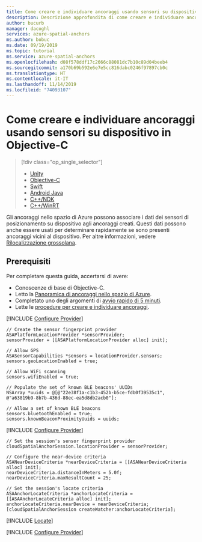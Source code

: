 ```yaml
---
title: Come creare e individuare ancoraggi usando sensori su dispositivo in Objective-C | Microsoft Docs
description: Descrizione approfondita di come creare e individuare ancoraggi usando sensori su dispositivo in Objective-C.
author: bucurb
manager: dacoghl
services: azure-spatial-anchors
ms.author: bobuc
ms.date: 09/19/2019
ms.topic: tutorial
ms.service: azure-spatial-anchors
ms.openlocfilehash: d08f578ddf17c2666c88081dc7b10c89d04beeb4
ms.sourcegitcommit: a170b69b592e6e7e5cc816dabc0246f97897cb0c
ms.translationtype: HT
ms.contentlocale: it-IT
ms.lasthandoff: 11/14/2019
ms.locfileid: "74093107"
---
```

# <a name="how-to-create-and-locate-anchors-using-on-device-sensors-in-objective-c"></a>Come creare e individuare ancoraggi usando sensori su dispositivo in Objective-C

> [!div  class="op_single_selector"]
> * [Unity](set-up-coarse-reloc-unity.md)
> * [Objective-C](set-up-coarse-reloc-objc.md)
> * [Swift](set-up-coarse-reloc-swift.md)
> * [Android Java](set-up-coarse-reloc-java.md)
> * [C++/NDK](set-up-coarse-reloc-cpp-ndk.md)
> * [C++/WinRT](set-up-coarse-reloc-cpp-winrt.md)

Gli ancoraggi nello spazio di Azure possono associare i dati dei sensori di posizionamento su dispositivo agli ancoraggi creati. Questi dati possono anche essere usati per determinare rapidamente se sono presenti ancoraggi vicini al dispositivo. Per altre informazioni, vedere [Rilocalizzazione grossolana](../concepts/coarse-reloc.md).

## <a name="prerequisites"></a>Prerequisiti

Per completare questa guida, accertarsi di avere:

- Conoscenze di base di Objective-C.
- Letto la [Panoramica di ancoraggi nello spazio di Azure](../overview.md).
- Completato uno degli argomenti di [avvio rapido di 5 minuti](../index.yml).
- Lette le [procedure per creare e individuare ancoraggi](../create-locate-anchors-overview.md).

[!INCLUDE [Configure Provider](../../../includes/spatial-anchors-set-up-coarse-reloc-configure-provider.md)]

```objc
// Create the sensor fingerprint provider
ASAPlatformLocationProvider *sensorProvider;
sensorProvider = [[ASAPlatformLocationProvider alloc] init];

// Allow GPS
ASASensorCapabilities *sensors = locationProvider.sensors;
sensors.geoLocationEnabled = true;

// Allow WiFi scanning
sensors.wifiEnabled = true;

// Populate the set of known BLE beacons' UUIDs
NSArray *uuids = @[@"22e38f1a-c1b3-452b-b5ce-fdb0f39535c1", @"a63819b9-8b7b-436d-88ec-ea5d8db2acb0"];

// Allow a set of known BLE beacons
sensors.bluetoothEnabled = true;
sensors.knownBeaconProximityUuids = uuids;
```

[!INCLUDE [Configure Provider](../../../includes/spatial-anchors-set-up-coarse-reloc-configure-session.md)]

```objc
// Set the session's sensor fingerprint provider
cloudSpatialAnchorSession.locationProvider = sensorProvider;

// Configure the near-device criteria
ASANearDeviceCriteria *nearDeviceCriteria = [[ASANearDeviceCriteria alloc] init];
nearDeviceCriteria.distanceInMeters = 5.0f;
nearDeviceCriteria.maxResultCount = 25;

// Set the session's locate criteria
ASAAnchorLocateCriteria *anchorLocateCriteria = [[ASAAnchorLocateCriteria alloc] init];
anchorLocateCriteria.nearDevice = nearDeviceCriteria;
[cloudSpatialAnchorSession createWatcher:anchorLocateCriteria];
```

[!INCLUDE [Locate](../../../includes/spatial-anchors-create-locate-anchors-locating-events.md)]

[!INCLUDE [Configure Provider](../../../includes/spatial-anchors-set-up-coarse-reloc-next-steps.md)]
